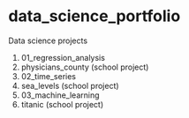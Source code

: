 # data_science_portfolio

Data science projects
1. 01_regression_analysis
  1. physicians_county (school project)
2. 02_time_series
  1. sea_levels (school project)
3. 03_machine_learning
  1. titanic (school project)
